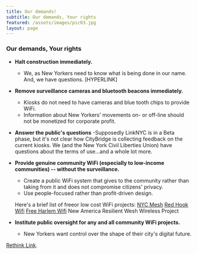```yaml
---
title: Our demands!
subtitle: Our demands, Your rights	
featured: /assets/images/pic03.jpg
layout: page
---
```


### Our demands, Your rights

- **Halt construction immediately.**
  - We, as New Yorkers need to know what is being done in our name. And, we have questions. [HYPERLINK]

- **Remove surveillance cameras and bluetooth beacons immediately.**
  - Kiosks do not need to have cameras and blue tooth chips to provide WiFi.
  - Information about New Yorkers' movements on- or off-line should not be monetized for corporate profit.  
 
- **Answer the public's questions**
  -Supposedly LinkNYC is in a Beta phase, but it's not clear how CityBridge is collecting feedback on the current kiosks. We (and the New York Civil Liberties Union) have questions about the terms of use...and a whole lot more.

- **Provide genuine community WiFi (especially to low-income communities) -- without the surveillance.**
  - Create a public WiFi system that gives to the community rather than taking from it and does not compromise citizens' privacy.
  - Use people-focused rather than profit-driven design. 
  
  Here's a brief list of freeor low cost WiFi projects: 
  [NYC Mesh](https://nycmesh.net/)
  [Red Hook Wifi](http://redhookwifi.org/)
  [Free Harlem Wifi](http://www1.nyc.gov/site/fund/initiatives/free-harlem-wifi.page)
  New America Resilient Wesh Wireless Project

- **Institute public oversight for any and all community WiFi projects.**
  - New Yorkers want control over the shape of their city's digital future. 

[Rethink Link](/pages/take-action).
